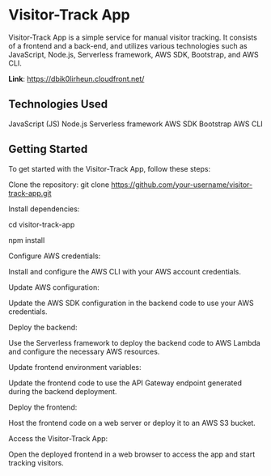 # Visitor-Track App
 Visitor-Track App is a simple service for manual visitor tracking. It consists of a frontend and a back-end, and utilizes various technologies such as JavaScript, Node.js, Serverless framework, AWS SDK, Bootstrap, and AWS CLI.
 
**Link**: https://dbik0lirheun.cloudfront.net/

## Technologies Used
JavaScript (JS)
Node.js
Serverless framework
AWS SDK
Bootstrap
AWS CLI

## Getting Started
To get started with the Visitor-Track App, follow these steps:

Clone the repository: git clone https://github.com/your-username/visitor-track-app.git

Install dependencies:

cd visitor-track-app

npm install

Configure AWS credentials:

Install and configure the AWS CLI with your AWS account credentials.

Update AWS configuration:

Update the AWS SDK configuration in the backend code to use your AWS credentials.

Deploy the backend:

Use the Serverless framework to deploy the backend code to AWS Lambda and configure the necessary AWS resources.

Update frontend environment variables:

Update the frontend code to use the API Gateway endpoint generated during the backend deployment.

Deploy the frontend:

Host the frontend code on a web server or deploy it to an AWS S3 bucket.

Access the Visitor-Track App:

Open the deployed frontend in a web browser to access the app and start tracking visitors.
